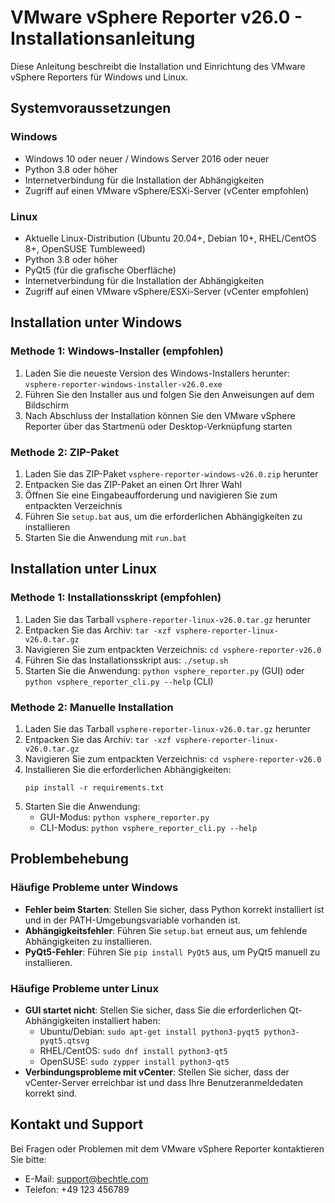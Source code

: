 # VMware vSphere Reporter v26.0 - Installationsanleitung

Diese Anleitung beschreibt die Installation und Einrichtung des VMware vSphere Reporters für Windows und Linux.

## Systemvoraussetzungen

### Windows
- Windows 10 oder neuer / Windows Server 2016 oder neuer
- Python 3.8 oder höher
- Internetverbindung für die Installation der Abhängigkeiten
- Zugriff auf einen VMware vSphere/ESXi-Server (vCenter empfohlen)

### Linux
- Aktuelle Linux-Distribution (Ubuntu 20.04+, Debian 10+, RHEL/CentOS 8+, OpenSUSE Tumbleweed)
- Python 3.8 oder höher
- PyQt5 (für die grafische Oberfläche)
- Internetverbindung für die Installation der Abhängigkeiten
- Zugriff auf einen VMware vSphere/ESXi-Server (vCenter empfohlen)

## Installation unter Windows

### Methode 1: Windows-Installer (empfohlen)
1. Laden Sie die neueste Version des Windows-Installers herunter: `vsphere-reporter-windows-installer-v26.0.exe`
2. Führen Sie den Installer aus und folgen Sie den Anweisungen auf dem Bildschirm
3. Nach Abschluss der Installation können Sie den VMware vSphere Reporter über das Startmenü oder Desktop-Verknüpfung starten

### Methode 2: ZIP-Paket
1. Laden Sie das ZIP-Paket `vsphere-reporter-windows-v26.0.zip` herunter
2. Entpacken Sie das ZIP-Paket an einen Ort Ihrer Wahl
3. Öffnen Sie eine Eingabeaufforderung und navigieren Sie zum entpackten Verzeichnis
4. Führen Sie `setup.bat` aus, um die erforderlichen Abhängigkeiten zu installieren
5. Starten Sie die Anwendung mit `run.bat`

## Installation unter Linux

### Methode 1: Installationsskript (empfohlen)
1. Laden Sie das Tarball `vsphere-reporter-linux-v26.0.tar.gz` herunter
2. Entpacken Sie das Archiv: `tar -xzf vsphere-reporter-linux-v26.0.tar.gz`
3. Navigieren Sie zum entpackten Verzeichnis: `cd vsphere-reporter-v26.0`
4. Führen Sie das Installationsskript aus: `./setup.sh`
5. Starten Sie die Anwendung: `python vsphere_reporter.py` (GUI) oder `python vsphere_reporter_cli.py --help` (CLI)

### Methode 2: Manuelle Installation
1. Laden Sie das Tarball `vsphere-reporter-linux-v26.0.tar.gz` herunter
2. Entpacken Sie das Archiv: `tar -xzf vsphere-reporter-linux-v26.0.tar.gz`
3. Navigieren Sie zum entpackten Verzeichnis: `cd vsphere-reporter-v26.0`
4. Installieren Sie die erforderlichen Abhängigkeiten:
   ```
   pip install -r requirements.txt
   ```
5. Starten Sie die Anwendung:
   - GUI-Modus: `python vsphere_reporter.py`
   - CLI-Modus: `python vsphere_reporter_cli.py --help`

## Problembehebung

### Häufige Probleme unter Windows
- **Fehler beim Starten**: Stellen Sie sicher, dass Python korrekt installiert ist und in der PATH-Umgebungsvariable vorhanden ist.
- **Abhängigkeitsfehler**: Führen Sie `setup.bat` erneut aus, um fehlende Abhängigkeiten zu installieren.
- **PyQt5-Fehler**: Führen Sie `pip install PyQt5` aus, um PyQt5 manuell zu installieren.

### Häufige Probleme unter Linux
- **GUI startet nicht**: Stellen Sie sicher, dass Sie die erforderlichen Qt-Abhängigkeiten installiert haben:
  - Ubuntu/Debian: `sudo apt-get install python3-pyqt5 python3-pyqt5.qtsvg`
  - RHEL/CentOS: `sudo dnf install python3-qt5`
  - OpenSUSE: `sudo zypper install python3-qt5`
- **Verbindungsprobleme mit vCenter**: Stellen Sie sicher, dass der vCenter-Server erreichbar ist und dass Ihre Benutzeranmeldedaten korrekt sind.

## Kontakt und Support

Bei Fragen oder Problemen mit dem VMware vSphere Reporter kontaktieren Sie bitte:
- E-Mail: support@bechtle.com
- Telefon: +49 123 456789